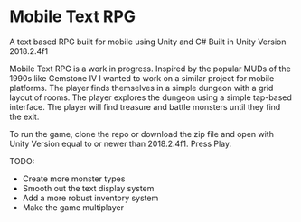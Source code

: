 # Mobile Text RPG
 A text based RPG built for mobile using Unity and C#
 Built in Unity Version 2018.2.4f1
 
 Mobile Text RPG is a work in progress. Inspired by the popular MUDs of the 1990s like Gemstone IV I wanted to work on a      similar project for mobile platforms. The player finds themselves in a simple dungeon with a grid layout of rooms. The player explores the dungeon using a simple tap-based interface. The player will find treasure and battle monsters until they find the exit. 
 
 To run the game, clone the repo or download the zip file and open with Unity Version equal to or newer than 2018.2.4f1. Press Play. 
 
 TODO:
 - Create more monster types
 - Smooth out the text display system
 - Add a more robust inventory system
 - Make the game multiplayer
 
 
